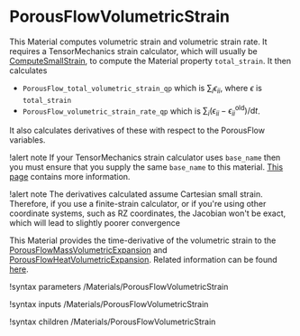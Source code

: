 # PorousFlowVolumetricStrain

This Material computes volumetric strain and volumetric strain rate.  It requires a TensorMechanics strain calculator, which will usually be [ComputeSmallStrain](ComputeSmallStrain.md), to compute the Material property `total_strain`.  It then calculates

- `PorousFlow_total_volumetric_strain_qp` which is $\sum_{i}\epsilon_{ii}$, where $\epsilon$ is `total_strain`
- `PorousFlow_volumetric_strain_rate_qp` which is $\sum_{i}(\epsilon_{ii} - \epsilon_{ii}^{\mathrm{old}})/\mathrm{d}t$.

It also calculates derivatives of these with respect to the PorousFlow variables.

!alert note
If your TensorMechanics strain calculator uses `base_name` then you must ensure that you supply the same `base_name` to this material.  [This page](porous_flow/time_derivative.md) contains more information.

!alert note
The derivatives calculated assume Cartesian small strain.  Therefore, if you use a finite-strain calculator, or if you're using other coordinate systems, such as RZ coordinates, the Jacobian won't be exact, which will lead to slightly poorer convergence

This Material provides the time-derivative of the volumetric strain to the [PorousFlowMassVolumetricExpansion](PorousFlowMassVolumetricExpansion.md) and [PorousFlowHeatVolumetricExpansion](PorousFlowHeatVolumetricExpansion.md).  Related information can be found [here](porous_flow/time_derivative.md).


!syntax parameters /Materials/PorousFlowVolumetricStrain

!syntax inputs /Materials/PorousFlowVolumetricStrain

!syntax children /Materials/PorousFlowVolumetricStrain
